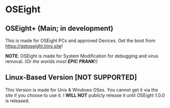 # OSEight

## OSEight+ (Main; in development)

This is made for OSEight PCs and approved Devices. Get the boot from <https://getoseight.tiiny.site>!

**NOTE**: OSEight is made for System Modification for debugging and virus removal. _(Or the worlds most **EPIC PRANK**!)_

## Linux-Based Version [NOT SUPPORTED]

This Version is made for Unix & Windows OSes.  You cannot get it via the site if you choose to use it. I **WILL NOT** publicly release it until OSEight 1.0.0 is released.
